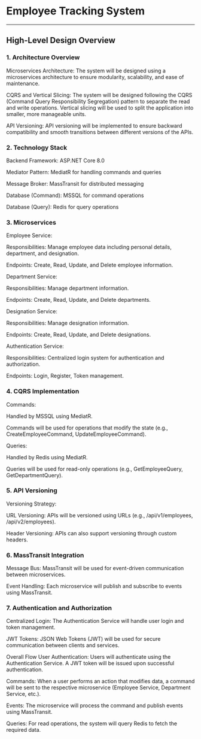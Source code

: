 # <h1>Employee Tracking System</h1>
<hr>

<h2>High-Level Design Overview</h2>

<h3> 1. Architecture Overview</h3>

Microservices Architecture: The system will be designed using a microservices architecture to ensure modularity, scalability, and ease of maintenance.

CQRS and Vertical Slicing: The system will be designed following the CQRS (Command Query Responsibility Segregation) pattern to separate the read and write operations. Vertical slicing will be used to split the application into smaller, more manageable units.

API Versioning: API versioning will be implemented to ensure backward compatibility and smooth transitions between different versions of the APIs.

<h3> 2. Technology Stack</h3>
Backend Framework: ASP.NET Core 8.0

Mediator Pattern: MediatR for handling commands and queries

Message Broker: MassTransit for distributed messaging

Database (Command): MSSQL for command operations

Database (Query): Redis for query operations

<h3> 3. Microservices</h3>

Employee Service:

Responsibilities: Manage employee data including personal details, department, and designation.

Endpoints: Create, Read, Update, and Delete employee information.

Department Service:

Responsibilities: Manage department information.

Endpoints: Create, Read, Update, and Delete departments.

Designation Service:

Responsibilities: Manage designation information.

Endpoints: Create, Read, Update, and Delete designations.

Authentication Service:

Responsibilities: Centralized login system for authentication and authorization.

Endpoints: Login, Register, Token management.

<h3> 4. CQRS Implementation</h3>

Commands:

Handled by MSSQL using MediatR.

Commands will be used for operations that modify the state (e.g., CreateEmployeeCommand, UpdateEmployeeCommand).

Queries:

Handled by Redis using MediatR.

Queries will be used for read-only operations (e.g., GetEmployeeQuery, GetDepartmentQuery).

<h3>5. API Versioning</h3>

Versioning Strategy:

URL Versioning: APIs will be versioned using URLs (e.g., /api/v1/employees, /api/v2/employees).

Header Versioning: APIs can also support versioning through custom headers.

<h3>6. MassTransit Integration</h3>

Message Bus: MassTransit will be used for event-driven communication between microservices.

Event Handling: Each microservice will publish and subscribe to events using MassTransit.

<h3> 7. Authentication and Authorization</h3>
Centralized Login: The Authentication Service will handle user login and token management.

JWT Tokens: JSON Web Tokens (JWT) will be used for secure communication between clients and services.

Overall Flow
User Authentication: Users will authenticate using the Authentication Service. A JWT token will be issued upon successful authentication.

Commands: When a user performs an action that modifies data, a command will be sent to the respective microservice (Employee Service, Department Service, etc.).

Events: The microservice will process the command and publish events using MassTransit.

Queries: For read operations, the system will query Redis to fetch the required data.
